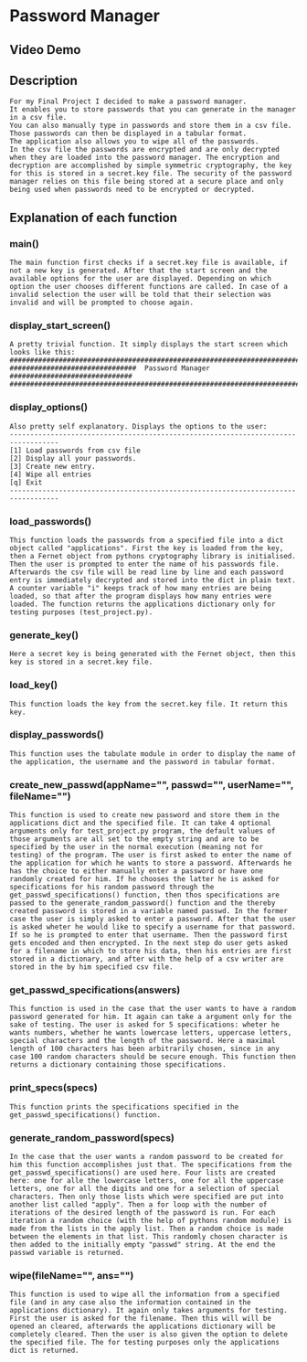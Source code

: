 # Password Manager

## Video Demo

## Description

    For my Final Project I decided to make a password manager.
    It enables you to store passwords that you can generate in the manager in a csv file.
    You can also manually type in passwords and store them in a csv file.
    Those passwords can then be displayed in a tabular format.
    The application also allows you to wipe all of the passwords.
    In the csv file the passwords are encrypted and are only decrypted when they are loaded into the password manager. The encryption and decryption are accomplished by simple symmetric cryptography, the key for this is stored in a secret.key file. The security of the password manager relies on this file being stored at a secure place and only being used when passwords need to be encrypted or decrypted.

## Explanation of each function

### main()

    The main function first checks if a secret.key file is available, if not a new key is generated. After that the start screen and the available options for the user are displayed. Depending on which option the user chooses different functions are called. In case of a invalid selection the user will be told that their selection was invalid and will be prompted to choose again.

### display_start_screen()

    A pretty trivial function. It simply displays the start screen which looks like this:
    ##################################################################################
    ###############################  Password Manager   ##############################
    ##################################################################################

### display_options()

    Also pretty self explanatory. Displays the options to the user:
    ----------------------------------------------------------------------------------
    [1] Load passwords from csv file
    [2] Display all your passwords.
    [3] Create new entry.
    [4] Wipe all entries
    [q] Exit
    ----------------------------------------------------------------------------------

### load_passwords()

    This function loads the passwords from a specified file into a dict object called "applications". First the key is loaded from the key, then a Fernet object from pythons cryptography library is initialised. Then the user is prompted to enter the name of his passwords file. Afterwards the csv file will be read line by line and each password entry is immediately decrypted and stored into the dict in plain text. A counter variable "i" keeps track of how many entries are being loaded, so that after the program displays how many entries were loaded. The function returns the applications dictionary only for testing purposes (test_project.py).

### generate_key()

    Here a secret key is being generated with the Fernet object, then this key is stored in a secret.key file.

### load_key()

    This function loads the key from the secret.key file. It return this key.

### display_passwords()

    This function uses the tabulate module in order to display the name of the application, the username and the password in tabular format.

### create_new_passwd(appName="", passwd="", userName="", fileName="")

    This function is used to create new password and store them in the applications dict and the specified file. It can take 4 optional arguments only for test_project.py program, the default values of those arguments are all set to the empty string and are to be specified by the user in the normal execution (meaning not for testing) of the program. The user is first asked to enter the name of the application for which he wants to store a password. Afterwards he has the choice to either manually enter a password or have one randomly created for him. If he chooses the latter he is asked for specifications for his random password through the get_passwd_specifications() function, then thos specifications are passed to the generate_random_password() function and the thereby created password is stored in a variable named passwd. In the former case the user is simply asked to enter a password. After that the user is asked wheter he would like to specify a username for that password. If so he is prompted to enter that username. Then the password first gets encoded and then encrypted. In the next step do user gets asked for a filename in which to store his data, then his entries are first stored in a dictionary, and after with the help of a csv writer are stored in the by him specified csv file.

### get_passwd_specifications(answers)

    This function is used in the case that the user wants to have a random password generated for him. It again can take a argument only for the sake of testing. The user is asked for 5 specifications: wheter he wants numbers, whether he wants lowercase letters, uppercase letters, special characters and the length of the password. Here a maximal length of 100 characters has been arbitrarily chosen, since in any case 100 random characters should be secure enough. This function then returns a dictionary containing those specifications. 

### print_specs(specs)

    This function prints the specifications specified in the get_passwd_specifications() function.

### generate_random_password(specs)

    In the case that the user wants a random password to be created for him this function accomplishes just that. The specifications from the get_passwd_specifications() are used here. Four lists are created here: one for alle the lowercase letters, one for all the uppercase letters, one for all the digits and one for a selection of special characters. Then only those lists which were specified are put into another list called "apply". Then a for loop with the number of iterations of the desired length of the password is run. For each iteration a random choice (with the help of pythons random module) is made from the lists in the apply list. Then a random choice is made between the elements in that list. This randomly chosen character is then added to the initially empty "passwd" string. At the end the passwd variable is returned.

### wipe(fileName="", ans="")

    This function is used to wipe all the information from a specified file (and in any case also the information contained in the applications dictionary). It again only takes arguments for testing. First the user is asked for the filename. Then this will will be opened an cleared, afterwards the applications dictionary will be completely cleared. Then the user is also given the option to delete the specified file. The for testing purposes only the applications dict is returned.
